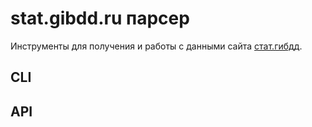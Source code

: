 # stat.gibdd.ru парсер

Инструменты для получения и работы с данными сайта [стат.гибдд](https://stat.gibdd.ru).

## CLI

## API


